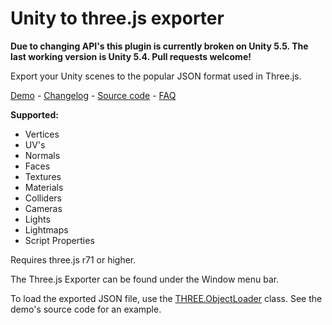 # Unity to three.js exporter

**Due to changing API's this plugin is currently broken on Unity 5.5\. The last working version is Unity 5.4. Pull requests welcome!**

Export your Unity scenes to the popular JSON format used in Three.js.

[Demo](http://threejsexporter.nickjanssen.com/) - [Changelog](https://docs.google.com/document/d/1H9vKY0JmplnizOQT7eYrC5wk91BsCfSEu_v6pGOdnYk/pub?embedded=true) - [Source code](https://github.com/nickjanssen/ThreeExporter) - [FAQ](https://docs.google.com/document/u/1/d/e/2PACX-1vSUesxdSq9f2ysP3TdDqRrISXwYq9bFK4dGTDPhsmVhk9bjiZHReEnSBzprcz5DvsU02hE2uScqR3wq/pub)

**Supported:**
* Vertices
* UV's
* Normals
* Faces
* Textures
* Materials
* Colliders
* Cameras
* Lights
* Lightmaps
* Script Properties

Requires three.js r71 or higher.

The Three.js Exporter can be found under the Window menu bar.

To load the exported JSON file, use the [THREE.ObjectLoader](http://threejs.org/docs/#Reference/Loaders/ObjectLoader) class. See the demo's source code for an example.